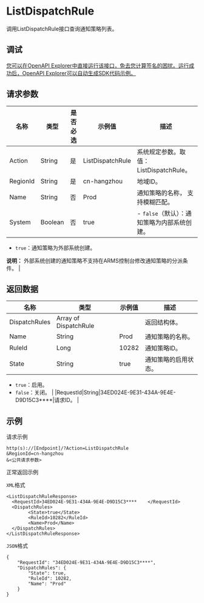 # ListDispatchRule

调用ListDispatchRule接口查询通知策略列表。

## 调试

[您可以在OpenAPI Explorer中直接运行该接口，免去您计算签名的困扰。运行成功后，OpenAPI Explorer可以自动生成SDK代码示例。](https://api.aliyun.com/#product=ARMS&api=ListDispatchRule&type=RPC&version=2019-08-08)

## 请求参数

|名称|类型|是否必选|示例值|描述|
|--|--|----|---|--|
|Action|String|是|ListDispatchRule|系统规定参数。取值：ListDispatchRule。 |
|RegionId|String|是|cn-hangzhou|地域ID。 |
|Name|String|否|Prod|通知策略的名称， 支持模糊匹配。 |
|System|Boolean|否|true|-   `false`（默认）：通知策略为内部系统创建。
-   `true`：通知策略为外部系统创建。

**说明：** 外部系统创建的通知策略不支持在ARMS控制台修改通知策略的分派条件。 |

## 返回数据

|名称|类型|示例值|描述|
|--|--|---|--|
|DispatchRules|Array of DispatchRule| |返回结构体。 |
|Name|String|Prod|通知策略的名称。 |
|RuleId|Long|10282|通知策略ID。 |
|State|String|true|通知策略的启用状态。

 -   `true`：启用。
-   `false`：关闭。 |
|RequestId|String|34ED024E-9E31-434A-9E4E-D9D15C3\*\*\*\*|请求ID。 |

## 示例

请求示例

```
http(s)://[Endpoint]/?Action=ListDispatchRule
&RegionId=cn-hangzhou
&<公共请求参数>
```

正常返回示例

`XML`格式

```
<ListDispatchRuleResponse>
  <RequestId>34ED024E-9E31-434A-9E4E-D9D15C3****	</RequestId>
  <DispatchRules>
        <State>true</State>
        <RuleId>10282</RuleId>
        <Name>Prod</Name>
  </DispatchRules>
</ListDispatchRuleResponse>
```

`JSON`格式

```
{
    "RequestId": "34ED024E-9E31-434A-9E4E-D9D15C3****",
    "DispatchRules": {
        "State": true,
        "RuleId": 10282,
        "Name": "Prod"
    }
}
```

